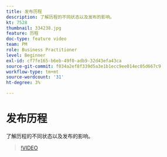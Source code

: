 ```yaml
---
title: 发布历程
description: 了解历程的不同状态以及发布的影响。
kt: 7528
thumbnail: 334238.jpg
feature: 历程
doc-type: feature video
team: PM
role: Business Practitioner
level: Beginner
exl-id: cf7fe165-b6eb-49f0-adb9-32d43efa43ca
source-git-commit: f034a2ef8f339d5a3e1b1ecc9ee014ec05d667c9
workflow-type: tm+mt
source-wordcount: '31'
ht-degree: 3%

---
```


# 发布历程

了解历程的不同状态以及发布的影响。

>[!VIDEO](https://video.tv.adobe.com/v/334238?quality=12)
